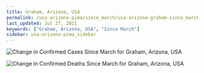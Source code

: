 ```yaml
---
title: Graham, Arizona, USA
permalink: /usa-arizona-pima/since_march/usa-arizona-graham-since_march.html
last_updated: Jul 27, 2021
keywords: ["Graham, Arizona, USA", "Since March"]
sidebar: usa-arizona-pima_sidebar
---
```


![Change in Confirmed Cases Since March for Graham, Arizona, USA](/covid_tracker/images/graphs/usa-arizona-graham-delta_confirmed-since_march_graph.png)

![Change in Confirmed Deaths Since March for Graham, Arizona, USA](/covid_tracker/images/graphs/usa-arizona-graham-delta_deaths-since_march_graph.png)
